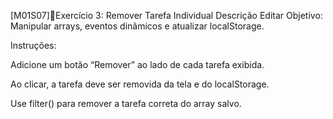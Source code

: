 [M01S07]🧽Exercício 3: Remover Tarefa Individual
Descrição
Editar
Objetivo: Manipular arrays, eventos dinâmicos e atualizar localStorage.

Instruções:

Adicione um botão “Remover” ao lado de cada tarefa exibida.

Ao clicar, a tarefa deve ser removida da tela e do localStorage.

Use filter() para remover a tarefa correta do array salvo.